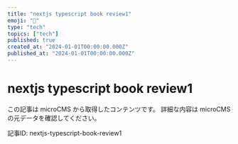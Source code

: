 ```yaml
---
title: "nextjs typescript book review1"
emoji: "📝"
type: "tech"
topics: ["tech"]
published: true
created_at: "2024-01-01T00:00:00.000Z"
published_at: "2024-01-01T00:00:00.000Z"
---
```


# nextjs typescript book review1

この記事は microCMS から取得したコンテンツです。
詳細な内容は microCMS の元データを確認してください。

記事ID: nextjs-typescript-book-review1

